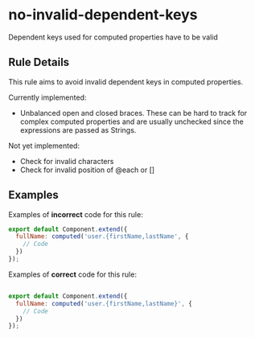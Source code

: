 # no-invalid-dependent-keys

Dependent keys used for computed properties have to be valid

## Rule Details

This rule aims to avoid invalid dependent keys in computed properties.

Currently implemented:

- Unbalanced open and closed braces. These can be hard to track for complex computed properties
and are usually unchecked since the expressions are passed as Strings.

Not yet implemented:

- Check for invalid characters
- Check for invalid position of @each or []

## Examples

Examples of **incorrect** code for this rule:

```js
export default Component.extend({
  fullName: computed('user.{firstName,lastName', {
    // Code
  })
});
```

Examples of **correct** code for this rule:

```js

export default Component.extend({
  fullName: computed('user.{firstName,lastName}', {
    // Code
  })
});
```
